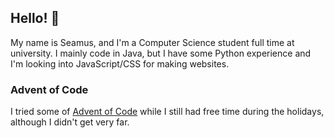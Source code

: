 ## Hello! 👋

My name is Seamus, and I'm a Computer Science student full time at university. I mainly code in Java, but I have some Python experience and I'm looking into JavaScript/CSS for making websites. 

### Advent of Code

I tried some of [Advent of Code](https://github.com/Penroll/Advent-Of-Code-2020) while I still had free time during the holidays, although I didn't get very far.
